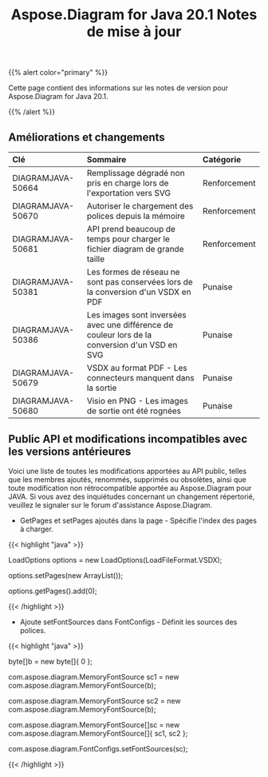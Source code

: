 ﻿---
title: Aspose.Diagram for Java 20.1 Notes de mise à jour
type: docs
weight: 70
url: /fr/java/aspose-diagram-for-java-20-1-release-notes/
---
{{% alert color="primary" %}} 

Cette page contient des informations sur les notes de version pour Aspose.Diagram for Java 20.1.

{{% /alert %}} 
## **Améliorations et changements**

|**Clé**|**Sommaire**|**Catégorie**|
|:- |:- |:- |
|DIAGRAMJAVA-50664|Remplissage dégradé non pris en charge lors de l'exportation vers SVG|Renforcement|
|DIAGRAMJAVA-50670|Autoriser le chargement des polices depuis la mémoire|Renforcement|
|DIAGRAMJAVA-50681|API prend beaucoup de temps pour charger le fichier diagram de grande taille|Renforcement|
|DIAGRAMJAVA-50381|Les formes de réseau ne sont pas conservées lors de la conversion d'un VSDX en PDF|Punaise|
|DIAGRAMJAVA-50386|Les images sont inversées avec une différence de couleur lors de la conversion d'un VSD en SVG|Punaise|
|DIAGRAMJAVA-50679|VSDX au format PDF - Les connecteurs manquent dans la sortie|Punaise|
|DIAGRAMJAVA-50680|Visio en PNG - Les images de sortie ont été rognées|Punaise|
## **Public API et modifications incompatibles avec les versions antérieures**
Voici une liste de toutes les modifications apportées au API public, telles que les membres ajoutés, renommés, supprimés ou obsolètes, ainsi que toute modification non rétrocompatible apportée au Aspose.Diagram pour JAVA. Si vous avez des inquiétudes concernant un changement répertorié, veuillez le signaler sur le forum d'assistance Aspose.Diagram.

- GetPages et setPages ajoutés dans la page - Spécifie l'index des pages à charger.

{{< highlight "java" >}}

 LoadOptions options = new LoadOptions(LoadFileFormat.VSDX);

options.setPages(new ArrayList());

options.getPages().add(0);

{{< /highlight >}}

- Ajoute setFontSources dans FontConfigs - Définit les sources des polices.

{{< highlight "java" >}}

 byte[]b = new byte[]{ 0 };

com.aspose.diagram.MemoryFontSource sc1 = new com.aspose.diagram.MemoryFontSource(b);

com.aspose.diagram.MemoryFontSource sc2 = new com.aspose.diagram.MemoryFontSource(b);

com.aspose.diagram.MemoryFontSource[]sc = new com.aspose.diagram.MemoryFontSource[]{ sc1, sc2 };

com.aspose.diagram.FontConfigs.setFontSources(sc); 

{{< /highlight >}}


